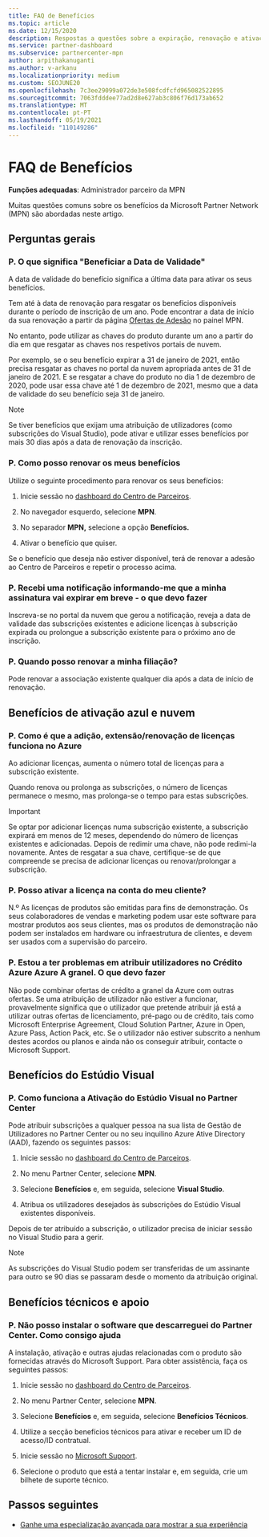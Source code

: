 ```yaml
---
title: FAQ de Benefícios
ms.topic: article
ms.date: 12/15/2020
description: Respostas a questões sobre a expiração, renovação e ativação de licenças para Azure, cloud, Visual Studio e benefícios técnicos e de suporte
ms.service: partner-dashboard
ms.subservice: partnercenter-mpn
author: arpithakanuganti
ms.author: v-arkanu
ms.localizationpriority: medium
ms.custom: SEOJUNE20
ms.openlocfilehash: 7c3ee29099a072de3e508fcdfcfd965082522895
ms.sourcegitcommit: 7063fdddee77ad2d8e627ab3c806f76d173ab652
ms.translationtype: MT
ms.contentlocale: pt-PT
ms.lasthandoff: 05/19/2021
ms.locfileid: "110149286"
---
```

# <a name="benefits-faq"></a>FAQ de Benefícios

**Funções adequadas**: Administrador parceiro da MPN

Muitas questões comuns sobre os benefícios da Microsoft Partner Network (MPN) são abordadas neste artigo.


## <a name="general-questions"></a>Perguntas gerais

### <a name="q-what-does-benefit-expiry-date-mean"></a>P. O que significa "Beneficiar a Data de Validade"

A data de validade do benefício significa a última data para ativar os seus benefícios.

Tem até à data de renovação para resgatar os benefícios disponíveis durante o período de inscrição de um ano. Pode encontrar a data de início da sua renovação a partir da página [Ofertas de Adesão](https://partner.microsoft.com/dashboard/mpn/offers) no painel MPN.

No entanto, pode utilizar as chaves do produto durante um ano a partir do dia em que resgatar as chaves nos respetivos portais de nuvem.

Por exemplo, se o seu benefício expirar a 31 de janeiro de 2021, então precisa resgatar as chaves no portal da nuvem apropriada antes de 31 de janeiro de 2021. E se resgatar a chave do produto no dia 1 de dezembro de 2020, pode usar essa chave até 1 de dezembro de 2021, mesmo que a data de validade do seu benefício seja 31 de janeiro.

>[!NOTE]
>Se tiver benefícios que exijam uma atribuição de utilizadores (como subscrições do Visual Studio), pode ativar e utilizar esses benefícios por mais 30 dias após a data de renovação da inscrição.

### <a name="q-how-do-i-renew-my-benefits"></a>P. Como posso renovar os meus benefícios

Utilize o seguinte procedimento para renovar os seus benefícios:

1. Inicie sessão no [dashboard do Centro de Parceiros](https://partner.microsoft.com/dashboard/).

2. No navegador esquerdo, selecione **MPN**.

3. No separador **MPN,** selecione a opção **Benefícios.**

4. Ativar o benefício que quiser.

Se o benefício que deseja não estiver disponível, terá de renovar a adesão ao Centro de Parceiros e repetir o processo acima.

### <a name="q-i-received-a-notification-informing-me-that-my-subscription-is-expiring-soon---what-should-i-do"></a>P. Recebi uma notificação informando-me que a minha assinatura vai expirar em breve - o que devo fazer

Inscreva-se no portal da nuvem que gerou a notificação, reveja a data de validade das subscrições existentes e adicione licenças à subscrição expirada ou prolongue a subscrição existente para o próximo ano de inscrição.

### <a name="q-when-can-i-renew-my-membership"></a>P. Quando posso renovar a minha filiação?

Pode renovar a associação existente qualquer dia após a data de início de renovação.

## <a name="azure-and-cloud-activation-benefits"></a>Benefícios de ativação azul e nuvem

### <a name="q-how-does-adding-extendingrenewing-licenses-work-on-azure"></a>P. Como é que a adição, extensão/renovação de licenças funciona no Azure

Ao adicionar licenças, aumenta o número total de licenças para a subscrição existente.

Quando renova ou prolonga as subscrições, o número de licenças permanece o mesmo, mas prolonga-se o tempo para estas subscrições.

>[!IMPORTANT]
>Se optar por adicionar licenças numa subscrição existente, a subscrição expirará em menos de 12 meses, dependendo do número de licenças existentes e adicionadas. Depois de redimir uma chave, não pode redimi-la novamente. Antes de resgatar a sua chave, certifique-se de que compreende se precisa de adicionar licenças ou renovar/prolongar a subscrição.

### <a name="q-can-i-activate-the-license-on-my-customers-account"></a>P. Posso ativar a licença na conta do meu cliente?

N.º As licenças de produtos são emitidas para fins de demonstração. Os seus colaboradores de vendas e marketing podem usar este software para mostrar produtos aos seus clientes, mas os produtos de demonstração não podem ser instalados em hardware ou infraestrutura de clientes, e devem ser usados com a supervisão do parceiro.

### <a name="q-im-having-trouble-assigning-users-in-azure-bulk-credit-what-should-i-do"></a>P. Estou a ter problemas em atribuir utilizadores no Crédito Azure Azure A granel. O que devo fazer

Não pode combinar ofertas de crédito a granel da Azure com outras ofertas. Se uma atribuição de utilizador não estiver a funcionar, provavelmente significa que o utilizador que pretende atribuir já está a utilizar outras ofertas de licenciamento, pré-pago ou de crédito, tais como Microsoft Enterprise Agreement, Cloud Solution Partner, Azure in Open, Azure Pass, Action Pack, etc. Se o utilizador não estiver subscrito a nenhum destes acordos ou planos e ainda não os conseguir atribuir, contacte o Microsoft Support.

## <a name="visual-studio-benefits"></a>Benefícios do Estúdio Visual

### <a name="q-how-does-visual-studio-activation-work-in-partner-center"></a>P. Como funciona a Ativação do Estúdio Visual no Partner Center

Pode atribuir subscrições a qualquer pessoa na sua lista de Gestão de Utilizadores no Partner Center ou no seu inquilino Azure Ative Directory (AAD), fazendo os seguintes passos:

1. Inicie sessão no [dashboard do Centro de Parceiros](https://partner.microsoft.com/dashboard/).

2. No menu Partner Center, selecione **MPN**.

3. Selecione **Benefícios** e, em seguida, selecione **Visual Studio**.

4. Atribua os utilizadores desejados às subscrições do Estúdio Visual existentes disponíveis.

Depois de ter atribuído a subscrição, o utilizador precisa de iniciar sessão no Visual Studio para a gerir.

>[!Note]
> As subscrições do Visual Studio podem ser transferidas de um assinante para outro se 90 dias se passaram desde o momento da atribuição original.

## <a name="technical-benefits-and-support"></a>Benefícios técnicos e apoio

### <a name="q-i-cant-install-the-software-i-downloaded-from-partner-center-how-do-i-get-help"></a>P. Não posso instalar o software que descarreguei do Partner Center. Como consigo ajuda

A instalação, ativação e outras ajudas relacionadas com o produto são fornecidas através do Microsoft Support. Para obter assistência, faça os seguintes passos:

1. Inicie sessão no [dashboard do Centro de Parceiros](https://partner.microsoft.com/dashboard/).

2. No menu Partner Center, selecione **MPN**.

3. Selecione **Benefícios** e, em seguida, selecione **Benefícios Técnicos**.

4. Utilize a secção benefícios técnicos para ativar e receber um ID de acesso/ID contratual.

5. Inicie sessão no [Microsoft Support](https://support.microsoft.com/supportforbusiness/productselection).

6. Selecione o produto que está a tentar instalar e, em seguida, crie um bilhete de suporte técnico.

## <a name="next-steps"></a>Passos seguintes

- [Ganhe uma especialização avançada para mostrar a sua experiência](advanced-specializations.md)